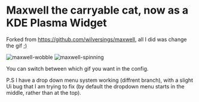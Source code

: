 # Maxwell the carryable cat, now as a KDE Plasma Widget

Forked from https://github.com/wilversings/maxwell, all I did was change the gif ;)

![maxwell-wobble](https://github.com/user-attachments/assets/558222e0-977e-4b80-9ff5-dd0f582ead84)
![maxwell-spinning](https://github.com/user-attachments/assets/ec30fa47-27aa-4375-b22f-76bb04971ea2)


You can switch between which gif you want in the config.

P.S I have a drop down menu system working (diffrent branch), with a slight Ui bug that I am trying to fix (by default the dropdown menu starts in the middle, rather than at the top).
